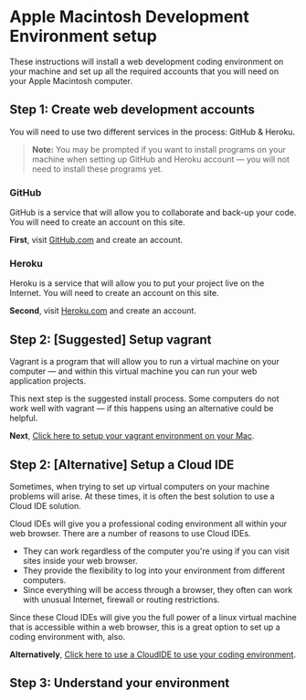 # Apple Macintosh Development Environment setup

These instructions will install a web development coding environment on your machine and set up all the required accounts that you will need on your Apple Macintosh computer.

## Step 1: Create web development accounts

You will need to use two different services in the process: GitHub & Heroku.

> **Note:** You may be prompted if you want to install programs on your machine when setting up GitHub and Heroku account — you will not need to install these programs yet.

### GitHub

GitHub is a service that will allow you to collaborate and back-up your code.  You will need to create an account on this site.

**First**, visit [GitHub.com](http://github.com) and create an account.

### Heroku

Heroku is a service that will allow you to put your project live on the Internet.  You will need to create an account on this site.

**Second**, visit [Heroku.com](http://Heroku.com) and create an account.


## Step 2: [Suggested] Setup vagrant

Vagrant is a program that will allow you to run a virtual machine on your computer — and within this virtual machine you can run your web application projects.

This next step is the suggested install process.  Some computers do not work well with vagrant — if this happens using an alternative could be helpful.

**Next**, [Click here to setup your vagrant environment on your Mac](mac-vagrant.md).

## Step 2: [Alternative] Setup a Cloud IDE

Sometimes, when trying to set up virtual computers on your machine problems will arise.  At these times, it is often the best solution to use a Cloud IDE solution.

Cloud IDEs will give you a professional coding environment all within your web browser.  There are a number of reasons to use Cloud IDEs.

* They can work regardless of the computer you're using if you can visit sites inside your web browser.
* They provide the flexibility to log into your environment from different computers.
* Since everything will be access through a browser, they often can work with unusual Internet, firewall or routing restrictions.

Since these Cloud IDEs will give you the full power of a linux virtual machine that is accessible within a web browser, this is a great option to set up a coding environment with, also.

**Alternatively**, [Click here to use a CloudIDE to use your coding environment](cloud-ide.md).

## Step 3:  Understand your environment
